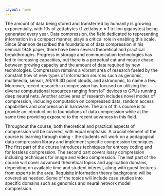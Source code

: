 ```yaml
---
layout: home
---
```


The amount of data being stored and transferred by humanity is growing exponentially,
 with 10s of zettabytes (1 zettabyte = 1 trillion gigabytes) being generated every year. 
 Data compression, the field dedicated to representing information in a compact manner, 
 plays a critical role in enabling this scale. 
 Since Shannon described the foundations of data compression in his seminal 1948 paper, 
 there have been several theoretical and practical breakthroughs. 
 Progress in storage and communication technologies has led to increasing capacities, 
 but there is a perpetual cat and mouse chase between growing capacity and the amount of data 
 required by new technologies. 
 Compression remains a vibrant area of research fueled by the constant flow of new types of information sources
 such as genomic, multimedia, sensor, AR/VR 3D point clouds, and astronomic, to name a few. Moreover, 
 recent research in compression has focused on utilizing the diverse computational resources ranging from IoT devices 
 to GPUs running deep neural nets. Another active area of research includes novel modes of compression, 
 including computation on compressed data, random access capabilities and compression in hardware. 
 The aim of this course is to provide an introduction to foundations of data compression while at the same time 
 providing exposure to the recent advances in this field.

 Throughout the course, both theoretical and practical aspects of compression will be covered, with equal emphasis. 
 A crucial element of the course is learning through doing - the students will work on a pedagogical data compression 
 library and implement specific compression techniques. The first part of the course introduces techniques for entropy 
 coding and for lossless compression. The second part covers lossy compression including techniques
 for image and video compression. The last part of the course will cover advanced theoretical topics and application 
 domains, depending on available time and student interest, along with guest lectures from experts in the area. 
 Requisite information theory background will be covered as needed. Some of the topics will include case studies 
 into specific domains such as genomics and neural network model compression. 

[//]: # (Register to our [Google groups page]&#40;https://groups.google.com/forum/#!forum/gp-id&#41; to get course notifications via email.)